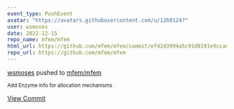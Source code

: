 ```yaml
---
event_type: PushEvent
avatar: "https://avatars.githubusercontent.com/u/1260124?"
user: wsmoses
date: 2022-12-15
repo_name: mfem/mfem
html_url: https://github.com/mfem/mfem/commit/ef42d3994a5c91d8191e9ccadf88b237eb81f5aa
repo_url: https://github.com/mfem/mfem
---
```


<a href='https://github.com/wsmoses' target='_blank'>wsmoses</a> pushed to <a href='https://github.com/mfem/mfem' target='_blank'>mfem/mfem</a>

<small>Add Enzyme info for allocation mechanisms</small>

<a href='https://github.com/mfem/mfem/commit/ef42d3994a5c91d8191e9ccadf88b237eb81f5aa' target='_blank'>View Commit</a>